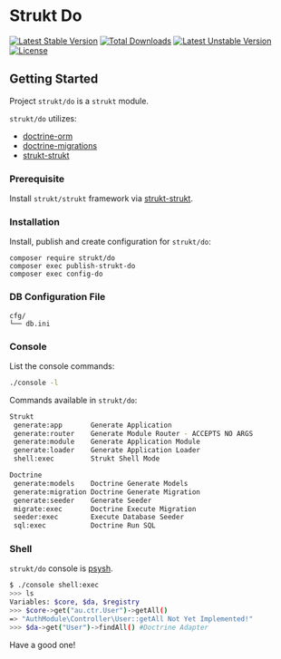 Strukt Do
===

[![Latest Stable Version](https://poser.pugx.org/strukt/do/v/stable)](https://packagist.org/packages/strukt/do)
[![Total Downloads](https://poser.pugx.org/strukt/do/downloads)](https://packagist.org/packages/strukt/do)
[![Latest Unstable Version](https://poser.pugx.org/strukt/do/v/unstable)](https://packagist.org/packages/strukt/do)
[![License](https://poser.pugx.org/strukt/do/license)](https://packagist.org/packages/strukt/do)

## Getting Started

Project `strukt/do` is a `strukt` module.

`strukt/do` utilizes:

* [doctrine-orm](https://github.com/doctrine/doctrine2)
* [doctrine-migrations](https://github.com/doctrine/migrations)
* [strukt-strukt](https://github.com/pitsolu/strukt-strukt)


### Prerequisite

Install `strukt/strukt` framework via [strukt-strukt](https://github.com/pitsolu/strukt-strukt).

### Installation

Install, publish and create configuration for `strukt/do`:

```
composer require strukt/do
composer exec publish-strukt-do
composer exec config-do
```

### DB Configuration File

```
cfg/
└── db.ini
```

### Console

List the console commands: 
	
```sh
./console -l
```
Commands available in `strukt/do`:

```sh
Strukt
 generate:app       Generate Application
 generate:router    Generate Module Router - ACCEPTS NO ARGS
 generate:module    Generate Application Module
 generate:loader    Generate Application Loader
 shell:exec         Strukt Shell Mode

Doctrine
 generate:models    Doctrine Generate Models
 generate:migration Doctrine Generate Migration
 generate:seeder    Generate Seeder
 migrate:exec       Doctrine Execute Migration
 seeder:exec        Execute Database Seeder
 sql:exec           Doctrine Run SQL
```

### Shell

`strukt/do` console is [psysh](https://github.com/bobthecow/psysh).

```sh
$ ./console shell:exec
>>> ls
Variables: $core, $da, $registry
>>> $core->get("au.ctr.User")->getAll()
=> "AuthModule\Controller\User::getAll Not Yet Implemented!"
>>> $da->get("User")->findAll() #Doctrine Adapter
```

Have a good one!
